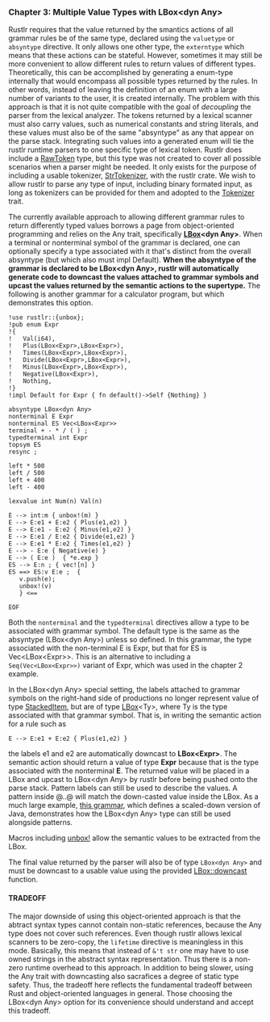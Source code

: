### Chapter 3: Multiple Value Types with **LBox\<dyn Any\>**

Rustlr requires that the value returned by the smantics actions of all grammar rules be of
the same type, declared using the `valuetype` or `absyntype`
directive.  It only allows one other type, the `externtype` which
means that these actions can be stateful.  However, sometimes it may
still be more convenient to allow different rules to return values of
different types.  Theoretically, this can be accomplished by generating
a enum-type internally that would encompass all possible types
returned by the rules.  In other words, instead of leaving the
definition of an enum with a large number of variants to the user, it
is created internally.  The problem with this approach is
that it is not quite compatible with the goal of *decoupling* the
parser from the lexical analyzer.  The tokens returned by a lexical
scanner must also carry values, such as numerical constants and string
literals, and these values must also be of the same "absyntype" as any
that appear on the parse stack.  Integrating such values into a
generated enum will tie the rustlr runtime parsers to one specific type of
lexical token.  Rustlr does include a 
[RawToken][rtk] type, but this type was not created to cover all possible
scenarios when a parser might be needed.  It only exists for the
purpose of including a usable tokenizer, [StrTokenizer][1], with the
rustlr crate.  We wish to allow rustlr to parse any type of input,
including binary formated input, as long as tokenizers can be provided
for them and adopted to the [Tokenizer][tktrait] trait. 

The currently available approach to allowing different grammar rules
to return differently typed values borrows a page from object-oriented
programming and relies on the Any trait, specifically **[LBox][2]\<dyn
Any\>**.  When a terminal or nonterminal symbol of the grammar is
declared, one can optionally specify a type associated with it that's
distinct from the overall absyntype (but which also must impl
Default).  **When the absyntype of the grammar is declared to
be LBox\<dyn Any\>, rustlr will automatically generate code to
downcast the values attached to grammar symbols and upcast the values
returned by the semantic actions to the supertype.** The following is
another grammar for a calculator program, but which demonstrates this
option.

```
!use rustlr::{unbox};
!pub enum Expr
!{
!   Val(i64),
!   Plus(LBox<Expr>,LBox<Expr>), 
!   Times(LBox<Expr>,LBox<Expr>),
!   Divide(LBox<Expr>,LBox<Expr>),
!   Minus(LBox<Expr>,LBox<Expr>),
!   Negative(LBox<Expr>),
!   Nothing,                   
!}
!impl Default for Expr { fn default()->Self {Nothing} }

absyntype LBox<dyn Any>
nonterminal E Expr
nonterminal ES Vec<LBox<Expr>>
terminal + - * / ( ) ;
typedterminal int Expr
topsym ES
resync ;

left * 500
left / 500
left + 400
left - 400

lexvalue int Num(n) Val(n)

E --> int:m { unbox!(m) } 
E --> E:e1 + E:e2 { Plus(e1,e2) }
E --> E:e1 - E:e2 { Minus(e1,e2) }
E --> E:e1 / E:e2 { Divide(e1,e2) }
E --> E:e1 * E:e2 { Times(e1,e2) }
E --> - E:e { Negative(e) }
E --> ( E:e )  { *e.exp }
ES --> E:n ; { vec![n] }
ES ==> ES:v E:e ;  {
   v.push(e);
   unbox!(v)
   } <==

EOF

```
Both the `nonterminal` and the `typedterminal` directives allow a type
to be associated with grammar symbol.  The default type is
the same as the absyntype (LBox\<dyn Any\>) unless so defined.
In this grammar, the type associated with the non-terminal E is
Expr, but that for ES is Vec\<LBox\<Expr\>\>.  This is an alternative
to including a `Seq(Vec<LBox<Expr>>)` variant of Expr, which was
used in the chapter 2 example.

In the  LBox\<dyn Any\> special setting, the labels attached to grammar symbols on
the right-hand side of productions no longer represent value of type
[StackedItem][sitem], but are of type [LBox][2]\<Ty\>, where Ty is the type
associated with that grammar symbol.  That is, in writing the semantic
action for a rule such as
```
E --> E:e1 + E:e2 { Plus(e1,e2) }
```
the labels e1 and e2 are automatically downcast to **LBox\<Expr\>**.  The
semantic action should return a value of type **Expr** because that is
the type associated with the nonterminal **E**.  The returned value will
be placed in a LBox and 
upcast to LBox\<dyn Any\> by rustlr before being pushed onto the parse stack.
Pattern labels can still be used to describe the values.  A pattern
inside @..@ will match the down-casted value inside the LBox.
As a much large example, [this grammar](https://cs.hofstra.edu/~cscccl/rustlr_project/minijava/lbamj.grammar),
which defines a scaled-down version of Java, demonstrates how the LBox\<dyn Any\>
type can still be used alongside patterns.

Macros including [unbox!](https://docs.rs/rustlr/latest/rustlr/macro.unbox.html)
allow the semantic values to be extracted from the LBox.

The final value returned by the parser will also be of type
`LBox<dyn Any>` and must be downcast to a usable value using the provided
[LBox::downcast](https://docs.rs/rustlr/0.2.1/rustlr/generic_absyn/struct.LBox.html#method.downcast) function.


#### **TRADEOFF**

The major downside of using this object-oriented approach is that the
abtract syntax types cannot contain non-static references, because the Any type
does not cover such references.  Even
though rustlr allows lexical scanners to be zero-copy, the `lifetime`
directive is meaningless in this mode.  Basically, this means that
instead of `&'t str` one may have to use owned strings in the abstract
syntax representation.  Thus there is a non-zero runtime overhead to
this approach.  In addition to being slower, using the Any trait with
downcasting also sacrafices a degree of static type safety. Thus, the
tradeoff here reflects the fundamental tradeoff between Rust and
object-oriented languages in general.  Those choosing the LBox\<dyn Any\>
option for its convenience should understand and accept this tradeoff.


[1]:https://docs.rs/rustlr/latest/rustlr/lexer_interface/struct.StrTokenizer.html
[2]:https://docs.rs/rustlr/latest/rustlr/generic_absyn/struct.LBox.html
[3]:https://docs.rs/rustlr/latest/rustlr/generic_absyn/struct.LRc.html
[4]:https://docs.rs/rustlr/latest/rustlr/zc_parser/struct.ZCParser.html#method.lbx
[5]:https://docs.rs/rustlr/latest/rustlr/zc_parser/struct.StackedItem.html#method.lbox
[sitem]:https://docs.rs/rustlr/latest/rustlr/zc_parser/struct.StackedItem.html
[chap1]:https://cs.hofstra.edu/~cscccl/rustlr_project/test1grammar.html
[lexsource]:https://docs.rs/rustlr/latest/rustlr/lexer_interface/struct.LexSource.html
[drs]:https://docs.rs/rustlr/latest/rustlr/index.html
[tktrait]:https://docs.rs/rustlr/latest/rustlr/lexer_interface/trait.Tokenizer.html
[tt]:https://docs.rs/rustlr/latest/rustlr/lexer_interface/struct.TerminalToken.html
[rtk]:https://docs.rs/rustlr/latest/rustlr/lexer_interface/enum.RawToken.html
[fromraw]:https://docs.rs/rustlr/latest/rustlr/lexer_interface/struct.TerminalToken.html#method.from_raw
[nextsymfun]:https://docs.rs/rustlr/latest/rustlr/lexer_interface/trait.Tokenizer.html#tymethod.nextsym
[zcp]:https://docs.rs/rustlr/latest/rustlr/zc_parser/struct.ZCParser.html
[ttnew]:https://docs.rs/rustlr/latest/rustlr/lexer_interface/struct.TerminalToken.html#method.new
